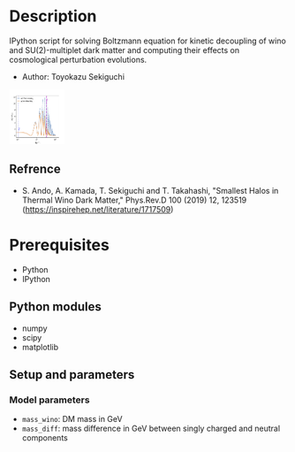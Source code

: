 # Description
IPython script for solving Boltzmann equation for kinetic decoupling of wino and SU(2)-multiplet dark matter and computing their effects on cosmological perturbation evolutions.

- Author: Toyokazu Sekiguchi

<img src="https://raw.githubusercontent.com/toyokazu-sekiguchi/EWDM/5d6fa3aaec1973735abb0bb22f7b2fca0433ecd6/Pkratio.png" width="100" height="100">

## Refrence
- S. Ando, A. Kamada, T. Sekiguchi and T. Takahashi, "Smallest Halos in Thermal Wino Dark Matter," Phys.Rev.D 100 (2019) 12, 123519 (https://inspirehep.net/literature/1717509)

# Prerequisites 
* Python
* IPython

## Python modules
* numpy 
* scipy 
* matplotlib

## Setup and parameters

### Model parameters
- `mass_wino`: DM mass in GeV
- `mass_diff`: mass difference in GeV between singly charged and neutral components




